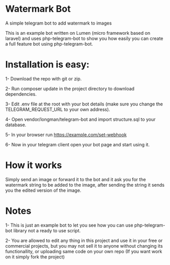 # Watermark Bot
A simple telegram bot to add watermark to images

This is an example bot written on Lumen (micro framework based on laravel) and uses php-telegram-bot to show you how easily you can create a full feature bot using php-telegram-bot.

# Installation is easy:
1- Download the repo with git or zip.

2- Run composer update in the project directory to download dependencies.

3- Edit .env file at the root with your bot details (make sure you change the TELEGRAM_REQUEST_URL to your own address).

4- Open vendor/longman/telegram-bot and import structure.sql to your database.

5- In your browser run https://example.com/set-webhook

6- Now in your telegram client open your bot page and start using it.

# How it works
Simply send an image or forward it to the bot and it ask you for the watermark string to be added to the image, after sending the string it sends you the edited version of the image.

# Notes

1- This is just an example bot to let you see how you can use php-telegram-bot library not a ready to use script.

2- You are allowed to edit any thing in this project and use it in your free or commercial projects, but you may not sell it to anyone without changing its functionallity, or uploading same code on your own repo (If you want work on it simply fork the project)
